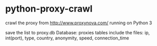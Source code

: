 # python-proxy-crawl
crawl the proxy from http://www.proxynova.com/
running on Python 3

save the list to proxy.db
Database:
proxies tables include the files:
ip, int(port), type, country, anonymity, speed, connection_time
